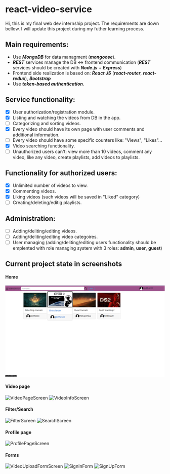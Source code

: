 # react-video-service
Hi, this is my final web dev internship project. The requirements are down bellow.
I will update this project during my futher learning process.
## Main requirements:
  - Use ***MongoDB*** for data managment (***mongoose***).
  - ***REST*** services manage the DB :left_right_arrow: frontend communication (***REST*** services should be created with ***Node.js*** + ***Express***)
  - Frontend side realization is based on: ***React JS*** (***react-router***, ***react-redux***), ***Bootstrap***
  - Use ***token-based authentication***.
  
## Service functionality:
  - [x] User authorization/registration module.
  - [x] Listing and watching the videos from DB in the app.
  - [ ] Categorizing and sorting videos.
  - [x] Every video should have its own page with user comments and additional information.
  - [ ] Every video should have some specific counters like: "Views", "Likes"...
  - [x] Video searching functionality.
  - [ ] Unauthorized users can't: view more than 10 videos, comment any video, like any video, create playlists, add videos to playlists.
  
## Functionality for authorized users:
  - [x] Unlimited number of videos to view.
  - [x] Commenting videos.
  - [x] Liking videos (such videos will be saved in "Liked" category)
  - [ ] Creating/deleting/editig playlists. 
  
## Administration:
  - [ ] Adding/deliting/editing videos.
  - [ ] Adding/deliting/editing video categoires.
  - [ ] User managing (adding/deliting/editing users functionality should be emplented with role managing system with 3 roles: **admin**, **user**, **guest**)

## Current project state in screenshots
#### Home
![HomeScreen](/screenshots/HomeV1.png)

#### Video page
![VideoPageScreen](/screensots/VideoPageV1.png)
![VideoInfoScreen](/screensots/VideoInfoV1.png)

#### Filter/Search
![FilterScreen](/screensots/FilterV1.png)
![SearchScreen](/screensots/SearchV1.png)

#### Profile page
![ProfilePageScreen](/screensots/ProfilePageV1.png)

#### Forms
![VideoUploadFormScreen](/screensots/VideoUploadFormV1.png)
![SignInForm](/screensots/SignInFormV1.png)
![SignUpForm](/screensots/SignUpFormV1.png)

